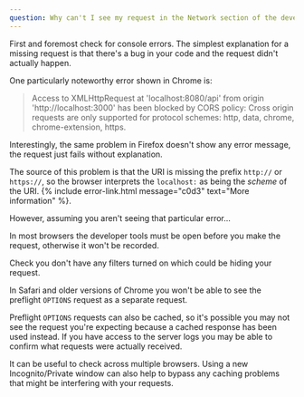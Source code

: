 ```yaml
---
question: Why can't I see my request in the Network section of the developer tools?
---
```


First and foremost check for console errors. The simplest explanation for a missing request is that there's a bug in
your code and the request didn't actually happen.

One particularly noteworthy error shown in Chrome is:

<blockquote class="error">
  Access to XMLHttpRequest at 'localhost:8080/api' from origin 'http://localhost:3000' has been blocked by CORS policy:
  Cross origin requests are only supported for protocol schemes: http, data, chrome, chrome-extension, https.
</blockquote>

Interestingly, the same problem in Firefox doesn't show any error message, the request just fails without explanation.

The source of this problem is that the URI is missing the prefix `http://` or `https://`, so the browser interprets the
`localhost:` as being the *scheme* of the URI. {% include error-link.html message="c0d3" text="More information" %}.

However, assuming you aren't seeing that particular error...

In most browsers the developer tools must be open before you make the request, otherwise it won't be recorded.

Check you don't have any filters turned on which could be hiding your request.

In Safari and older versions of Chrome you won't be able to see the preflight `OPTIONS` request as a separate request.

Preflight `OPTIONS` requests can also be cached, so it's possible you may not see the request you're expecting because a
cached response has been used instead. If you have access to the server logs you may be able to confirm what requests
were actually received.

It can be useful to check across multiple browsers. Using a new Incognito/Private window can also help to bypass any
caching problems that might be interfering with your requests.
